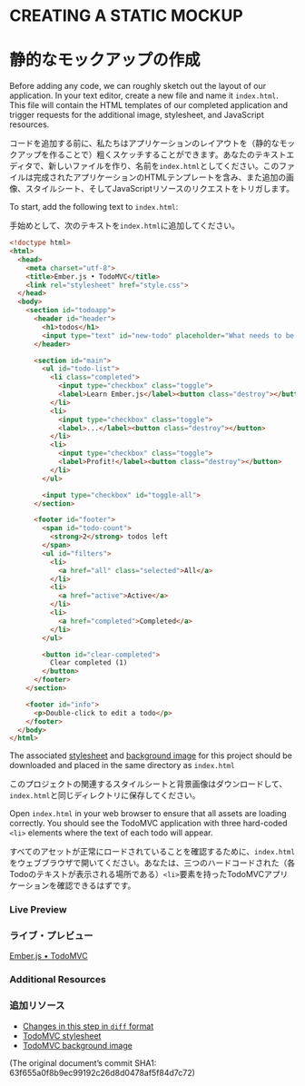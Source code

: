 # CREATING A STATIC MOCKUP
# 静的なモックアップの作成

Before adding any code, we can roughly sketch out the layout of our application. In your text editor, create a new file and name it `index.html`. This file will contain the HTML templates of our completed application and trigger requests for the additional image, stylesheet, and JavaScript resources.

コードを追加する前に、私たちはアプリケーションのレイアウトを（静的なモックアップを作ることで）粗くスケッチすることができます。あなたのテキストエディタで、新しいファイルを作り、名前を`index.html`としてください。このファイルは完成されたアプリケーションのHTMLテンプレートを含み、また追加の画像、スタイルシート、そしてJavaScriptリソースのリクエストをトリガします。

To start, add the following text to `index.html`:

手始めとして、次のテキストを`index.html`に追加してください。

```html
<!doctype html>
<html>
  <head>
    <meta charset="utf-8">
    <title>Ember.js • TodoMVC</title>
    <link rel="stylesheet" href="style.css">
  </head>
  <body>
    <section id="todoapp">
      <header id="header">
        <h1>todos</h1>
        <input type="text" id="new-todo" placeholder="What needs to be done?" />
      </header>

      <section id="main">
        <ul id="todo-list">
          <li class="completed">
            <input type="checkbox" class="toggle">
            <label>Learn Ember.js</label><button class="destroy"></button>
          </li>
          <li>
            <input type="checkbox" class="toggle">
            <label>...</label><button class="destroy"></button>
          </li>
          <li>
            <input type="checkbox" class="toggle">
            <label>Profit!</label><button class="destroy"></button>
          </li>
        </ul>

        <input type="checkbox" id="toggle-all">
      </section>

      <footer id="footer">
        <span id="todo-count">
          <strong>2</strong> todos left
        </span>
        <ul id="filters">
          <li>
            <a href="all" class="selected">All</a>
          </li>
          <li>
            <a href="active">Active</a>
          </li>
          <li>
            <a href="completed">Completed</a>
          </li>
        </ul>

        <button id="clear-completed">
          Clear completed (1)
        </button>
      </footer>
    </section>

    <footer id="info">
      <p>Double-click to edit a todo</p>
    </footer>
  </body>
</html>
```

The associated [stylesheet](http://emberjs.com.s3.amazonaws.com/getting-started/style.css) and [background image](http://emberjs.com.s3.amazonaws.com/getting-started/bg.png) for this project should be downloaded and placed in the same directory as `index.html`

このプロジェクトの関連するスタイルシートと背景画像はダウンロードして、`index.html`と同じディレクトリに保存してください。

Open `index.html` in your web browser to ensure that all assets are loading correctly. You should see the TodoMVC application with three hard-coded `<li>` elements where the text of each todo will appear.

すべてのアセットが正常にロードされていることを確認するために、`index.html`をウェブブラウザで開いてください。あなたは、三つのハードコードされた（各Todoのテキストが表示される場所である）`<li>`要素を持ったTodoMVCアプリケーションを確認できるはずです。

### Live Preview
### ライブ・プレビュー
<a class="jsbin-embed" href="http://jsbin.com/uduyip/2/embed?live">Ember.js • TodoMVC</a><script src="http://static.jsbin.com/js/embed.js"></script> 

### Additional Resources
### 追加リソース

  * [Changes in this step in `diff` format](https://github.com/emberjs/quickstart-code-sample/commit/4d91f9fa1f6be4f4675b54babd3074550095c930)
  * [TodoMVC stylesheet](http://emberjs.com.s3.amazonaws.com/getting-started/style.css)
  * [TodoMVC background image](http://emberjs.com.s3.amazonaws.com/getting-started/bg.png)
  
(The original document’s commit SHA1: 63f655a0f8b9ec99192c26d8d0478af5f84d7c72)
